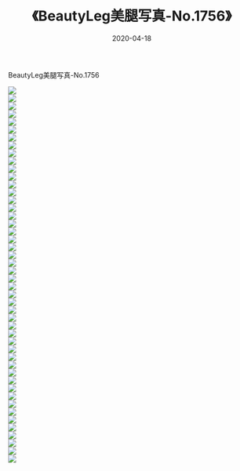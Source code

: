 ﻿---
layout: post
title:  《BeautyLeg美腿写真-No.1756》
date:   2020-04-18
img: http://img.660000.xyz/Sharelink/网络美图/2020/BeautyLeg美腿写真-No.1756/000.jpg
categories: [美女, 清纯, 唯美]
---

BeautyLeg美腿写真-No.1756

  ![](http://img.660000.xyz/Sharelink/网络美图/2020/BeautyLeg美腿写真-No.1756/001.jpg) <br> ![](http://img.660000.xyz/Sharelink/网络美图/2020/BeautyLeg美腿写真-No.1756/002.jpg) <br> ![](http://img.660000.xyz/Sharelink/网络美图/2020/BeautyLeg美腿写真-No.1756/003.jpg) <br> ![](http://img.660000.xyz/Sharelink/网络美图/2020/BeautyLeg美腿写真-No.1756/004.jpg) <br> ![](http://img.660000.xyz/Sharelink/网络美图/2020/BeautyLeg美腿写真-No.1756/005.jpg) <br> ![](http://img.660000.xyz/Sharelink/网络美图/2020/BeautyLeg美腿写真-No.1756/006.jpg) <br> ![](http://img.660000.xyz/Sharelink/网络美图/2020/BeautyLeg美腿写真-No.1756/007.jpg) <br> ![](http://img.660000.xyz/Sharelink/网络美图/2020/BeautyLeg美腿写真-No.1756/008.jpg) <br> ![](http://img.660000.xyz/Sharelink/网络美图/2020/BeautyLeg美腿写真-No.1756/009.jpg) <br> ![](http://img.660000.xyz/Sharelink/网络美图/2020/BeautyLeg美腿写真-No.1756/010.jpg) <br> ![](http://img.660000.xyz/Sharelink/网络美图/2020/BeautyLeg美腿写真-No.1756/011.jpg) <br> ![](http://img.660000.xyz/Sharelink/网络美图/2020/BeautyLeg美腿写真-No.1756/012.jpg) <br> ![](http://img.660000.xyz/Sharelink/网络美图/2020/BeautyLeg美腿写真-No.1756/013.jpg) <br> ![](http://img.660000.xyz/Sharelink/网络美图/2020/BeautyLeg美腿写真-No.1756/014.jpg) <br> ![](http://img.660000.xyz/Sharelink/网络美图/2020/BeautyLeg美腿写真-No.1756/015.jpg) <br> ![](http://img.660000.xyz/Sharelink/网络美图/2020/BeautyLeg美腿写真-No.1756/016.jpg) <br> ![](http://img.660000.xyz/Sharelink/网络美图/2020/BeautyLeg美腿写真-No.1756/017.jpg) <br> ![](http://img.660000.xyz/Sharelink/网络美图/2020/BeautyLeg美腿写真-No.1756/018.jpg) <br> ![](http://img.660000.xyz/Sharelink/网络美图/2020/BeautyLeg美腿写真-No.1756/019.jpg) <br> ![](http://img.660000.xyz/Sharelink/网络美图/2020/BeautyLeg美腿写真-No.1756/020.jpg) <br> ![](http://img.660000.xyz/Sharelink/网络美图/2020/BeautyLeg美腿写真-No.1756/021.jpg) <br> ![](http://img.660000.xyz/Sharelink/网络美图/2020/BeautyLeg美腿写真-No.1756/022.jpg) <br> ![](http://img.660000.xyz/Sharelink/网络美图/2020/BeautyLeg美腿写真-No.1756/023.jpg) <br> ![](http://img.660000.xyz/Sharelink/网络美图/2020/BeautyLeg美腿写真-No.1756/024.jpg) <br> ![](http://img.660000.xyz/Sharelink/网络美图/2020/BeautyLeg美腿写真-No.1756/025.jpg) <br> ![](http://img.660000.xyz/Sharelink/网络美图/2020/BeautyLeg美腿写真-No.1756/026.jpg) <br> ![](http://img.660000.xyz/Sharelink/网络美图/2020/BeautyLeg美腿写真-No.1756/027.jpg) <br> ![](http://img.660000.xyz/Sharelink/网络美图/2020/BeautyLeg美腿写真-No.1756/028.jpg) <br> ![](http://img.660000.xyz/Sharelink/网络美图/2020/BeautyLeg美腿写真-No.1756/029.jpg) <br> ![](http://img.660000.xyz/Sharelink/网络美图/2020/BeautyLeg美腿写真-No.1756/030.jpg) <br> ![](http://img.660000.xyz/Sharelink/网络美图/2020/BeautyLeg美腿写真-No.1756/031.jpg) <br> ![](http://img.660000.xyz/Sharelink/网络美图/2020/BeautyLeg美腿写真-No.1756/032.jpg) <br> ![](http://img.660000.xyz/Sharelink/网络美图/2020/BeautyLeg美腿写真-No.1756/033.jpg) <br> ![](http://img.660000.xyz/Sharelink/网络美图/2020/BeautyLeg美腿写真-No.1756/034.jpg) <br> ![](http://img.660000.xyz/Sharelink/网络美图/2020/BeautyLeg美腿写真-No.1756/035.jpg) <br> ![](http://img.660000.xyz/Sharelink/网络美图/2020/BeautyLeg美腿写真-No.1756/036.jpg) <br> ![](http://img.660000.xyz/Sharelink/网络美图/2020/BeautyLeg美腿写真-No.1756/037.jpg) <br> ![](http://img.660000.xyz/Sharelink/网络美图/2020/BeautyLeg美腿写真-No.1756/038.jpg) <br> ![](http://img.660000.xyz/Sharelink/网络美图/2020/BeautyLeg美腿写真-No.1756/039.jpg) <br> ![](http://img.660000.xyz/Sharelink/网络美图/2020/BeautyLeg美腿写真-No.1756/040.jpg) <br> ![](http://img.660000.xyz/Sharelink/网络美图/2020/BeautyLeg美腿写真-No.1756/041.jpg) <br> ![](http://img.660000.xyz/Sharelink/网络美图/2020/BeautyLeg美腿写真-No.1756/042.jpg) <br> ![](http://img.660000.xyz/Sharelink/网络美图/2020/BeautyLeg美腿写真-No.1756/043.jpg) <br> ![](http://img.660000.xyz/Sharelink/网络美图/2020/BeautyLeg美腿写真-No.1756/044.jpg) <br> ![](http://img.660000.xyz/Sharelink/网络美图/2020/BeautyLeg美腿写真-No.1756/045.jpg) <br> ![](http://img.660000.xyz/Sharelink/网络美图/2020/BeautyLeg美腿写真-No.1756/046.jpg) <br> ![](http://img.660000.xyz/Sharelink/网络美图/2020/BeautyLeg美腿写真-No.1756/047.jpg) <br> ![](http://img.660000.xyz/Sharelink/网络美图/2020/BeautyLeg美腿写真-No.1756/048.jpg) <br>